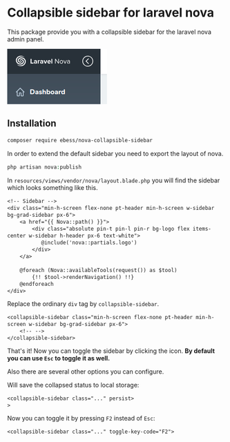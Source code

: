 # Collapsible sidebar for laravel nova

This package provide you with a collapsible sidebar for the laravel nova admin panel.

![Sidebar](docs/sidebar.png)

## Installation

```bash
composer require ebess/nova-collapsible-sidebar
```

In order to extend the default sidebar you need to export the layout of nova. 

```php
php artisan nova:publish
```

In `resources/views/vendor/nova/layout.blade.php` you will find the sidebar which looks something like this. 

```blade
<!-- Sidebar -->
<div class="min-h-screen flex-none pt-header min-h-screen w-sidebar bg-grad-sidebar px-6">
    <a href="{{ Nova::path() }}">
        <div class="absolute pin-t pin-l pin-r bg-logo flex items-center w-sidebar h-header px-6 text-white">
           @include('nova::partials.logo')
        </div>
    </a>

    @foreach (Nova::availableTools(request()) as $tool)
        {!! $tool->renderNavigation() !!}
    @endforeach
</div>
```

Replace the ordinary `div` tag by `collapsible-sidebar`.

```blade
<collapsible-sidebar class="min-h-screen flex-none pt-header min-h-screen w-sidebar bg-grad-sidebar px-6">
    <!-- -->
</collapsible-sidebar>
```

That's it! Now you can toggle the sidebar by clicking the icon. **By default you can use `Esc` to toggle it as well.** 

Also there are several other options you can configure.

Will save the collapsed status to local storage:
```vue
<collapsible-sidebar class="..." persist>
>
```

Now you can toggle it by pressing `F2` instead of `Esc`:
```vue
<collapsible-sidebar class="..." toggle-key-code="F2">
```



